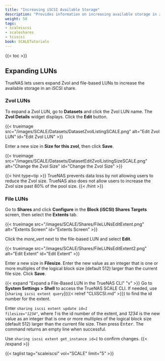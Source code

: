 ```yaml
---
title: "Increasing iSCSI Available Storage"
description: "Provides information on increasing available storage in zvols and file LUNs for iSCSI block shares."
weight: 50
tags:
- scaleiscsi
- scaleshares
- tciscsi
book: SCALETutorials
---
```


{{< toc >}}

## Expanding LUNs

TrueNAS lets users expand Zvol and file-based LUNs to increase the available storage in an iSCSI share.

### Zvol LUNs
To expand a Zvol LUN, go to **Datasets** and click the Zvol LUN name. The **Zvol Details** widget displays. Click the **Edit** button.

{{< trueimage src="/images/SCALE/Datasets/DatasetZvolListingSCALE.png" alt="Edit Zvol LUN" id="Edit Zvol LUN" >}}

Enter a new size in **Size for this zvol**, then click **Save**.

{{< trueimage src="/images/SCALE/Datasets/DatasetEditZvolListingSizeSCALE.png" alt="Change the Zvol Size" id="Change the Zvol Size" >}}

{{< hint type=tip >}}
TrueNAS prevents data loss by not allowing users to reduce the Zvol size.
TrueNAS also does not allow users to increase the Zvol size past 80% of the pool size.
{{< /hint >}}

### File LUNs
Go to **Shares** and click **Configure** in the **Block (iSCSI) Shares Targets** screen, then select the **Extents** tab.

{{< trueimage src="/images/SCALE/Shares/FileLUNsEditExtent.png" alt="Extents Screen" id="Extents Screen" >}}

Click the <i class="material-icons" aria-hidden="true" title="Options">more_vert</i> next to the file-based LUN and select **Edit**.

{{< trueimage src="/images/SCALE/Shares/FileLUNsEditExtent2.png" alt="Edit Extent" id="Edit Extent" >}}

Enter a new size in **Filesize**.
Enter the new value as an integer that is one or more multiples of the logical block size (default 512) larger than the current file size.
Click **Save**.

{{< expand "Expand a File-Based LUN in the TrueNAS CLI" "v" >}}
Go to **System Settings > Shell** to access the TrueNAS SCALE CLI.
If needed, use [`sharing iscsi extent query`]({{< relref "CLIiSCSI.md" >}}) to find the id number for the extent.

Enter <code>sharing iscsi extent update id=<em>1</em> filesize="<em>1234</em>"</code>, where *1* is the id number of the extent, and *1234* is the new value as an integer that is one or more multiples of the logical block size (default 512) larger than the current file size. Then press <kbd>Enter</kbd>.
The command returns an empty line when successful.

Use <code>sharing iscsi extent get_instance id=<em>1</em></code> to confirm changes.
{{< /expand >}}

{{< taglist tag="scaleiscsi" vol="SCALE" limit="5" >}}
